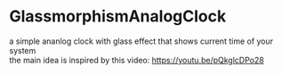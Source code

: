 # GlassmorphismAnalogClock
a simple ananlog clock with glass effect that shows current time of your system <br/>
the main idea is inspired by this video: https://youtu.be/pQkglcDPo28
